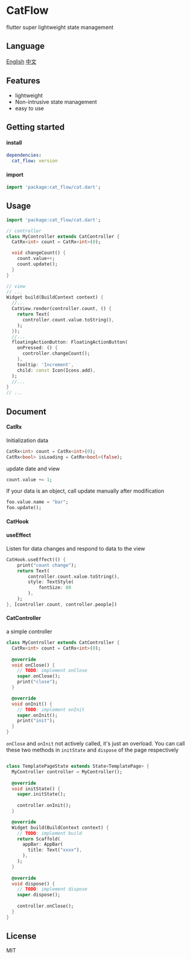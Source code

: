 # CatFlow
flutter super lightweight state management

## Language
[English](https://github.com/Jon-Millent/cat_flow/blob/main/README.md)
[中文](https://github.com/Jon-Millent/cat_flow/blob/main/README.zh-cn.md)


## Features

* lightweight
* Non-intrusive state management
* easy to use

## Getting started

#### install
```yaml
dependencies:
  cat_flow: version
```
#### import
```dart
import 'package:cat_flow/cat.dart';
```

## Usage

```dart
import 'package:cat_flow/cat.dart';

// controller
class MyController extends CatController {
  CatRx<int> count = CatRx<int>(0);

  void changeCount() {
    count.value++;
    count.update();
  }
}

// view
// ...
Widget build(BuildContext context) {
  //...
  CatView.render(controller.count, () {
    return Text(
      controller.count.value.toString(),
    );
  });
  //...
  floatingActionButton: FloatingActionButton(
    onPressed: () {
      controller.changeCount();
    },
    tooltip: 'Increment',
    child: const Icon(Icons.add),
  );
  //...
}
// ...
```

## Document

#### CatRx

Initialization data
```dart
CatRx<int> count = CatRx<int>(0);
CatRx<bool> isLoading = CatRx<bool>(false);
```

update date and view
```dart
count.value += 1;
```

If your data is an object, call update manually after modification
```dart
foo.value.name = "bar";
foo.update();
```

#### CatHook

#### useEffect
Listen for data changes and respond to data to the view
```dart
CatHook.useEffect(() {
    print("count change");
    return Text(
        controller.count.value.toString(),
        style: TextStyle(
            fontSize: 80
        ),
    );
}, [controller.count, controller.people])
```

#### CatController
a simple controller
```dart
class MyController extends CatController {
  CatRx<int> count = CatRx<int>(0);
  
  @override
  void onClose() {
    // TODO: implement onClose
    super.onClose();
    print("close");
  }

  @override
  void onInit() {
    // TODO: implement onInit
    super.onInit();
    print("init");
  }
}
```

`onClose` and `onInit` not actively called, it's just an overload. You can call these two methods in `initState` and `dispose` of the page respectively

```dart

class TemplatePageState extends State<TemplatePage> {
  MyController controller = MyController();
  
  @override
  void initState() {
    super.initState();
    
    controller.onInit();
  }

  @override
  Widget build(BuildContext context) {
    // TODO: implement build
    return Scaffold(
      appBar: AppBar(
        title: Text("xxxx"),
      ),
    );
  }
  
  @override
  void dispose() {
    // TODO: implement dispose
    super.dispose();
    
    controller.onClose();
  }
}
```

## License
MIT 

